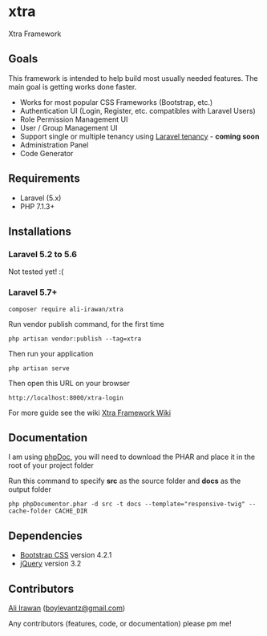 # xtra
Xtra Framework

## Goals
This framework is intended to help build most usually needed features. The main goal is getting works done faster.

* Works for most popular CSS Frameworks (Bootstrap, etc.)
* Authentication UI (Login, Register, etc. compatibles with Laravel Users)
* Role Permission Management UI
* User / Group Management UI
* Support single or multiple tenancy using [Laravel tenancy](https://github.com/hyn/multi-tenant) - **coming soon**
* Administration Panel
* Code Generator

## Requirements

* Laravel (5.x)
* PHP 7.1.3+

## Installations
### Laravel 5.2 to 5.6
Not tested yet! :(

### Laravel 5.7+
```
composer require ali-irawan/xtra
```
Run vendor publish command, for the first time
```
php artisan vendor:publish --tag=xtra
```
Then run your application
```
php artisan serve
```
Then open this URL on your browser
```
http://localhost:8000/xtra-login
```
For more guide see the wiki [Xtra Framework Wiki](https://github.com/ali-irawan/xtra/wiki)

## Documentation
I am using [phpDoc](https://phpdoc.org), you will need to download the PHAR and place it in the root of your project folder

Run this command to specify **src** as the source folder and **docs** as the output folder
```
php phpDocumentor.phar -d src -t docs --template="responsive-twig" --cache-folder CACHE_DIR
```
## Dependencies

* [Bootstrap CSS](https://getbootstrap.com/) version 4.2.1
* [jQuery](https://jquery.com/) version 3.2

## Contributors
[Ali Irawan](https://github.com/ali-irawan) ([boylevantz@gmail.com](mailto:boylevantz@gmail.com))

Any contributors (features, code, or documentation) please pm me!
